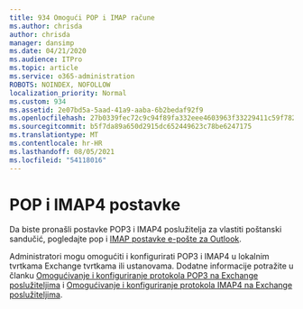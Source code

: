 ```yaml
---
title: 934 Omogući POP i IMAP račune
ms.author: chrisda
author: chrisda
manager: dansimp
ms.date: 04/21/2020
ms.audience: ITPro
ms.topic: article
ms.service: o365-administration
ROBOTS: NOINDEX, NOFOLLOW
localization_priority: Normal
ms.custom: 934
ms.assetid: 2e07bd5a-5aad-41a9-aaba-6b2bedaf92f9
ms.openlocfilehash: 27b0339fec72c9c94f89fa332eee4603963f33229411c59f78282b24e0c7f586
ms.sourcegitcommit: b5f7da89a650d2915dc652449623c78be6247175
ms.translationtype: MT
ms.contentlocale: hr-HR
ms.lasthandoff: 08/05/2021
ms.locfileid: "54118016"
---
```

# <a name="pop-and-imap4-settings"></a>POP i IMAP4 postavke

Da biste pronašli postavke POP3 i IMAP4 poslužitelja za vlastiti poštanski sandučić, pogledajte pop i [IMAP postavke e-pošte za Outlook](https://support.office.com/article/8361e398-8af4-4e97-b147-6c6c4ac95353.aspx).

Administratori mogu omogućiti i konfigurirati POP3 i IMAP4 u lokalnim tvrtkama Exchange tvrtkama ili ustanovama. Dodatne informacije potražite u članku [Omogućivanje i konfiguriranje protokola POP3 na Exchange poslužiteljima](https://technet.microsoft.com/library/bb124934.aspx) i [Omogućivanje i konfiguriranje protokola IMAP4 na Exchange poslužiteljima](https://technet.microsoft.com/library/bb124489.aspx).
